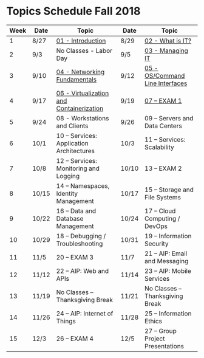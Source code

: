 # Topics Schedule Fall 2018

| Week  | Date | Topic | Date | Topic |  
| ------------- | ------------- | ------------- | ------------- | ------------- |
| 1 | 8/27 | [01 - Introduction](/content.md#01) | 8/29 | [02 - What is IT?](/content.md#02) |
| 2 | 9/3 | No Classes - Labor Day | 9/5 | [03 - Managing IT](/content.md#03) |
| 3 | 9/10 | [04 - Networking Fundamentals](/content.md#04) | 9/12 | [05 - OS/Command Line Interfaces](/content.md#05) |
| 4	| 9/17 | [06 - Virtualization and Containerization](/content.md#06) | 9/19 | [07 – EXAM 1](/content.md#07) | 
| 5	| 9/24 | 08 - Workstations and Clients | 9/26 | 09 – Servers and Data Centers | 
| 6	| 10/1 | 10 – Services: Application Architectures | 10/3 | 11 – Services: Scalability | 
| 7	| 10/8 | 12 – Services: Monitoring and Logging | 10/10 | 13 – EXAM 2 | 
| 8	| 10/15 | 14 – Namespaces, Identity Management | 10/17 | 15 – Storage and File Systems | 
| 9	| 10/22 | 16 – Data and Database Management | 10/24 | 17 – Cloud Computing / DevOps | 
| 10 | 10/29 | 18 – Debugging / Troubleshooting | 10/31 | 19 – Information Security | 
| 11 | 11/5 | 20 – EXAM 3 | 11/7 | 21 – AIP: Email and Messaging | 
| 12 | 11/12 | 22 – AIP: Web and APIs | 11/14 | 23 – AIP: Mobile Services | 
| 13 | 11/19 | No Classes – Thanksgiving Break | 11/21 | No Classes – Thanksgiving Break | 
| 14 | 11/26 | 24 – AIP: Internet of Things | 11/28 | 25 – Information Ethics | 
| 15 | 12/3 | 26 – EXAM 4 | 12/5 | 27 – Group Project Presentations | 
